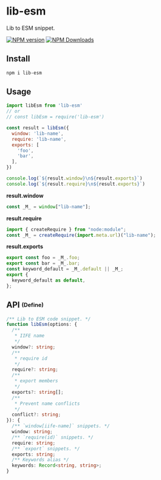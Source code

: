 # lib-esm

Lib to ESM snippet.

[![NPM version](https://img.shields.io/npm/v/lib-esm.svg)](https://npmjs.org/package/lib-esm)
[![NPM Downloads](https://img.shields.io/npm/dm/lib-esm.svg)](https://npmjs.org/package/lib-esm)

## Install

```bash
npm i lib-esm
```

## Usage

```js
import libEsm from 'lib-esm'
// or
// const libEsm = require('lib-esm')

const result = libEsm({
  window: 'lib-name',
  require: 'lib-name',
  exports: [
    'foo',
    'bar',
  ],
})

console.log(`${result.window}\n${result.exports}`)
console.log(`${result.require}\n${result.exports}`)
```

**result.window**

```js
const _M_ = window["lib-name"];
```

**result.require**

```js
import { createRequire } from "node:module";
const _M_ = createRequire(import.meta.url)("lib-name");
```

**result.exports**

```js
export const foo = _M_.foo;
export const bar = _M_.bar;
const keyword_default = _M_.default || _M_;
export {
  keyword_default as default,
};
```

## API <sub><sup>(Define)</sup></sub>

```ts
/** Lib to ESM code snippet. */
function libEsm(options: {
  /**
   * IIFE name
   */
  window?: string;
  /**
   * require id
   */
  require?: string;
  /**
   * export members
   */
  exports?: string[];
  /**
   * Prevent name conflicts
   */
  conflict?: string;
}): {
  /** `window[iife-name]` snippets. */
  window: string;
  /** `require(id)` snippets. */
  require: string;
  /** `export` snippets. */
  exports: string;
  /** Keywords alias */
  keywords: Record<string, string>;
}
```
